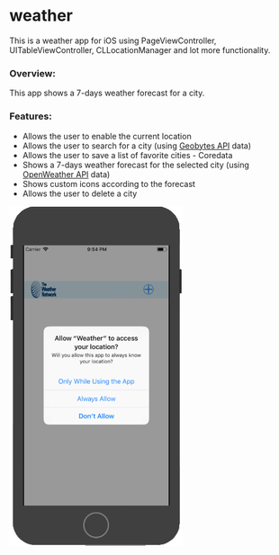 # weather

This is a weather app for iOS using PageViewController, UITableViewController, CLLocationManager and lot more functionality.

### Overview:

This app shows a 7-days weather forecast for a city.

### Features:

- Allows the user to enable the current location
- Allows the user to search for a city (using [Geobytes API](http://geobytes.com/geobytes-apis/) data)
- Allows the user to save a list of favorite cities - Coredata
- Shows a 7-days weather forecast for the selected city (using [OpenWeather API](https://openweathermap.org/api) data)
- Shows custom icons according to the forecast
- Allows the user to delete a city


![ScreenShot](https://github.com/rkohli77/weather/blob/master/resize.gif)
